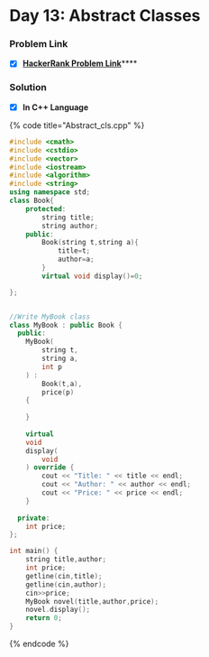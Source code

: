 # Day 13: Abstract Classes

### Problem Link <a id="problem"></a>

* [x] [**HackerRank Problem Link**](https://www.hackerrank.com/challenges/30-abstract-classes/problem)\*\*\*\*

### Solution

* [x] **In C++ Language**

{% code title="Abstract\_cls.cpp" %}
```cpp
#include <cmath>
#include <cstdio>
#include <vector>
#include <iostream>
#include <algorithm>
#include <string>
using namespace std;
class Book{
    protected:
        string title;
        string author;
    public:
        Book(string t,string a){
            title=t;
            author=a;
        }
        virtual void display()=0;

};


//Write MyBook class
class MyBook : public Book {
  public:
    MyBook(
        string t,
        string a,
        int p
    ) :
        Book(t,a),
        price(p)
    {
        
    }
    
    virtual
    void
    display(
        void
    ) override {
        cout << "Title: " << title << endl;
        cout << "Author: " << author << endl;
        cout << "Price: " << price << endl;
    }
    
  private:
    int price;
};

int main() {
    string title,author;
    int price;
    getline(cin,title);
    getline(cin,author);
    cin>>price;
    MyBook novel(title,author,price);
    novel.display();
    return 0;
}

```
{% endcode %}

